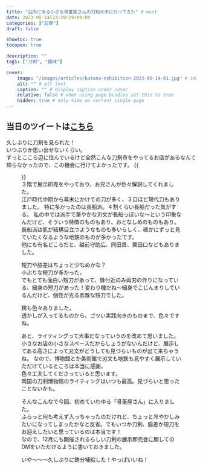 ```yaml
---
title: "近所にある小さな骨董屋さんの刀剣大市に行ってきた" # must
date: 2023-05-14T23:29:29+09:00
categories: ["記事"]
draft: false

showtoc: true
tocopen: true

description: ""
tags: ["刀剣", "趣味"]

cover: 
    image: "/images/articles/katana-exhibition-2023-05-14-01.jpg" # image path/url
    alt: "" # alt text
    caption: "" # display caption under cover
    relative: false # when using page bundles set this to true
    hidden: true # only hide on current single page
---
```

## 当日のツイートは[こちら](https://twitter.com/hiyoko_seeker/status/1657604856155369472)
久しぶりに刀剣を見られた！  
いつぶりか思い出せないくらい。  
ずっとここら辺に住んでいるけど全然こんな刀剣市をやってるお店があるなんて知らなかったので、この機会に行けてよかったです。
{{<figure src="/images/articles/katana-exhibition-2023-05-14-01.jpg">}}  
３階で展示即売をやっており、お兄さんが色々解説してくれました。   
江戸時代中期から幕末にかけての刀が多く、３口ほど現代刀もありました。
特に多かったのは長船派。４割くらい長船だった気がする。
私の中では派手で華やかな刃文が長船っぽいな〜という印象なんだけど、そういう特徴のものもあり、おとなしめのものもあり。  
長船派は肌が結構目立つようなものも多いらしく、確かにずっと見ていたくなるような地鉄のものが多かったです。  
他にも有名どころだと、越前守助広、同田貫、粟田口などもありました。  

短刀や脇差はちょっと少なめかな？  
小ぶりな短刀が多かった。  
でもとても面白い短刀があって、鋒付近のみ両刃の作りになっている、細身の短刀があった！変わり種だね〜細身でこじんまりしているんだけど、個性が光る素敵な短刀でした。  

鍔も色々ありました。  
透かしが入ってるものから、ゴツい実践向きのものまで、色々ですね。  

あと、ライティングって大事だなっていうのを改めて思いました。  
小さなお店の小さなスペースだからしょうがないんだけど、展示してある高さによって刃文がどうしても見づらいものが出て来ちゃうね。
なので、博物館とか美術館で刃文も地鉄も見やすく展示していただけているところは本当に感謝。  
色々工夫してくださっていると思います。  
両国の刀剣博物館のライティングはいつも最高。見づらいと思ったことないかも。

そんなこんなで今回、初めていわゆる「骨董屋さん」に入りました。  
ふらっと何も考えず入っちゃったのだけれど、ちょっと冷やかしみたいになってしまったかなと反省。でもいつか刀剣、脇差か短刀をお迎えしたいと思っているのは本当です！  
なので、12月にも開催されるらしい刀剣の展示即売会に関してのDMをいただけるように書いておきました。  

いや〜〜〜久しぶりに鉄分補給した！やっぱいいね！  